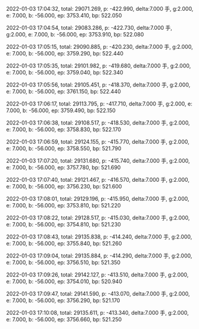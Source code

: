2022-01-03 17:04:32, total: 29071.269, p: -422.990, delta:7.000 手, g:2.000, e: 7.000, b: -56.000, ep: 3753.410, bp: 522.050

2022-01-03 17:04:54, total: 29083.286, p: -422.730, delta:7.000 手, g:2.000, e: 7.000, b: -56.000, ep: 3753.910, bp: 522.080

2022-01-03 17:05:15, total: 29090.885, p: -420.230, delta:7.000 手, g:2.000, e: 7.000, b: -56.000, ep: 3759.290, bp: 522.440

2022-01-03 17:05:35, total: 29101.982, p: -419.680, delta:7.000 手, g:2.000, e: 7.000, b: -56.000, ep: 3759.040, bp: 522.340

2022-01-03 17:05:56, total: 29105.451, p: -418.370, delta:7.000 手, g:2.000, e: 7.000, b: -56.000, ep: 3761.150, bp: 522.440

2022-01-03 17:06:17, total: 29113.795, p: -417.710, delta:7.000 手, g:2.000, e: 7.000, b: -56.000, ep: 3759.490, bp: 522.150

2022-01-03 17:06:38, total: 29108.517, p: -418.530, delta:7.000 手, g:2.000, e: 7.000, b: -56.000, ep: 3758.830, bp: 522.170

2022-01-03 17:06:59, total: 29124.155, p: -415.770, delta:7.000 手, g:2.000, e: 7.000, b: -56.000, ep: 3758.550, bp: 521.790

2022-01-03 17:07:20, total: 29131.680, p: -415.740, delta:7.000 手, g:2.000, e: 7.000, b: -56.000, ep: 3757.780, bp: 521.690

2022-01-03 17:07:40, total: 29121.467, p: -416.570, delta:7.000 手, g:2.000, e: 7.000, b: -56.000, ep: 3756.230, bp: 521.600

2022-01-03 17:08:01, total: 29129.196, p: -415.950, delta:7.000 手, g:2.000, e: 7.000, b: -56.000, ep: 3753.810, bp: 521.220

2022-01-03 17:08:22, total: 29128.517, p: -415.030, delta:7.000 手, g:2.000, e: 7.000, b: -56.000, ep: 3754.810, bp: 521.230

2022-01-03 17:08:43, total: 29135.838, p: -414.240, delta:7.000 手, g:2.000, e: 7.000, b: -56.000, ep: 3755.840, bp: 521.260

2022-01-03 17:09:04, total: 29135.884, p: -414.290, delta:7.000 手, g:2.000, e: 7.000, b: -56.000, ep: 3756.510, bp: 521.350

2022-01-03 17:09:26, total: 29142.127, p: -413.510, delta:7.000 手, g:2.000, e: 7.000, b: -56.000, ep: 3754.010, bp: 520.940

2022-01-03 17:09:47, total: 29141.590, p: -413.070, delta:7.000 手, g:2.000, e: 7.000, b: -56.000, ep: 3756.290, bp: 521.170

2022-01-03 17:10:08, total: 29135.611, p: -413.340, delta:7.000 手, g:2.000, e: 7.000, b: -56.000, ep: 3756.660, bp: 521.250